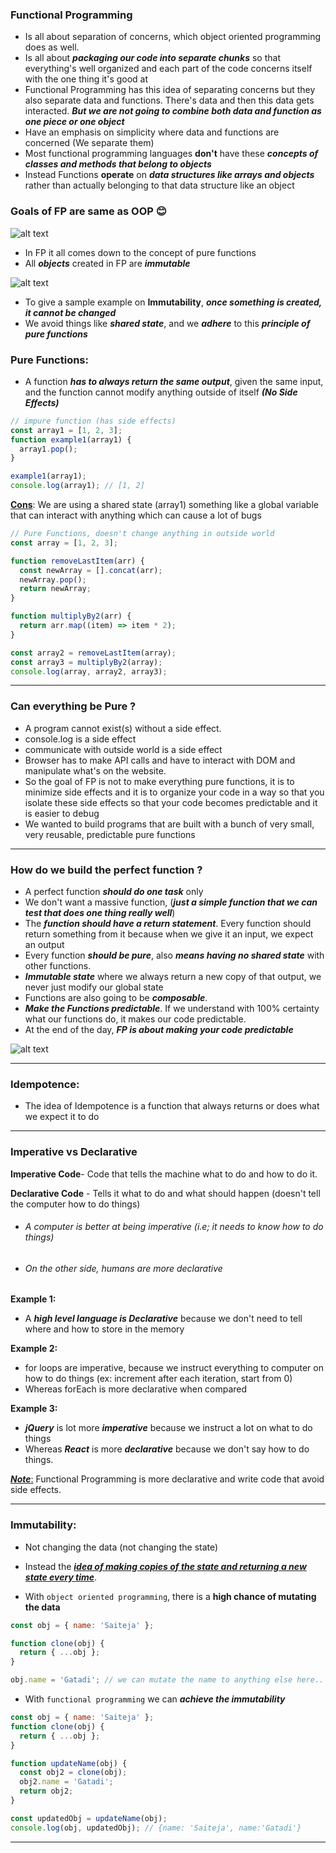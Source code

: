 ### Functional Programming

- Is all about separation of concerns, which object oriented programming does as well.
- Is all about **_packaging our code into separate chunks_** so that everything's well organized and each part of the code concerns itself with the one thing it's good at
- Functional Programming has this idea of separating concerns but they also separate data and functions. There's data and then this data gets interacted. **_But we are not going to combine both data and function as one piece or one object_**
- Have an emphasis on simplicity where data and functions are concerned (We separate them)
- Most functional programming languages **don't** have these **_concepts of classes and methods that belong to objects_**
- Instead Functions **operate** on **_data structures like arrays and objects_** rather than actually belonging to that data structure like an object

### **Goals of FP are same as OOP** 😊

![alt text](<images used/FP-1.png>)

- In FP it all comes down to the concept of pure functions
- All **_objects_** created in FP are **_immutable_**

![alt text](<images used/FP-2.png>)

- To give a sample example on **Immutability**, **_once something is created, it cannot be changed_**
- We avoid things like **_shared state_**, and we **_adhere_** to this **_principle of pure functions_**

### Pure Functions:

- A function **_has to always return the same output_**, given the same input, and the function cannot modify anything outside of itself **_(No Side Effects)_**

```js
// impure function (has side effects)
const array1 = [1, 2, 3];
function example1(array1) {
  array1.pop();
}

example1(array1);
console.log(array1); // [1, 2]
```

<b><u>Cons</u></b>: We are using a shared state (array1) something like a global variable that can interact with anything which can cause a lot of bugs

```js
// Pure Functions, doesn't change anything in outside world
const array = [1, 2, 3];

function removeLastItem(arr) {
  const newArray = [].concat(arr);
  newArray.pop();
  return newArray;
}

function multiplyBy2(arr) {
  return arr.map((item) => item * 2);
}

const array2 = removeLastItem(array);
const array3 = multiplyBy2(array);
console.log(array, array2, array3);
```

---

### Can everything be Pure ?

- A program cannot exist(s) without a side effect.
- console.log is a side effect
- communicate with outside world is a side effect
- Browser has to make API calls and have to interact with DOM and manipulate what's on the website.
- So the goal of FP is not to make everything pure functions, it is to minimize side effects and it is to organize your code in a way so that you isolate these side effects so that your code becomes predictable and it is easier to debug
- We wanted to build programs that are built with a bunch of very small, very reusable, predictable pure functions

---

### How do we build the perfect function ?

- A perfect function **_should do one task_** only
- We don't want a massive function, (**_just a simple function that we can test that does one thing really well_**)
- The **_function should have a return statement_**. Every function should return something from it because when we give it an input, we expect an output
- Every function **_should be pure_**, also **_means having no shared state_** with other functions.
- **_Immutable state_** where we always return a new copy of that output, we never just modify our global state
- Functions are also going to be **_composable_**.
- **_Make the Functions predictable_**. If we understand with 100% certainty what our functions do, it makes our code predictable.
- At the end of the day, **_FP is about making your code predictable_**

![alt text](<images used/FP-3.png>)

---

### Idempotence:

- The idea of Idempotence is a function that always returns or does what we expect it to do

---

### Imperative vs Declarative

**Imperative Code**- Code that tells the machine what to do and how to do it.

**Declarative Code** - Tells it what to do and what should happen (doesn't tell the computer how to do things)

- ###### A computer is better at being imperative (i.e; it needs to know how to do things)

- ###### On the other side, humans are more declarative

**Example 1:**

- A **_high level language is Declarative_** because we don't need to tell where and how to store in the memory

**Example 2:**

- for loops are imperative, because we instruct everything to computer on how to do things (ex: increment after each iteration, start from 0)
- Whereas forEach is more declarative when compared

**Example 3:**

- **_jQuery_** is lot more **_imperative_** because we instruct a lot on what to do things
- Whereas **_React_** is more **_declarative_** because we don't say how to do things.

<u>**_Note_**:</u> Functional Programming is more declarative and write code that avoid side effects.

---

### Immutability:

- Not changing the data (not changing the state)
- Instead the <ins>**_idea of making copies of the state and returning a new state every time_**</ins>.

- With `object oriented programming`, there is a **high chance of mutating the data**

```js
const obj = { name: 'Saiteja' };

function clone(obj) {
  return { ...obj };
}

obj.name = 'Gatadi'; // we can mutate the name to anything else here..
```

- With `functional programming` we can ***achieve the immutability***

```js
const obj = { name: 'Saiteja' };
function clone(obj) {
  return { ...obj };
}

function updateName(obj) {
  const obj2 = clone(obj);
  obj2.name = 'Gatadi';
  return obj2;
}

const updatedObj = updateName(obj);
console.log(obj, updatedObj); // {name: 'Saiteja', name:'Gatadi'}
```

---
